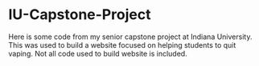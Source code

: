 # IU-Capstone-Project
Here is some code from my senior capstone project at Indiana University.  This was used to build a website focused on helping students to quit vaping.  Not all code used to build website is included.
